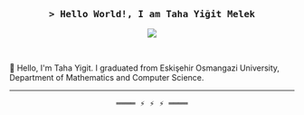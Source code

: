 <!-- Intro  -->
<h3 align="center">
        <samp>&gt; Hello World!, I am
                <b>Taha Yiğit Melek</b>
        </samp>
</h3>

<p align="center">
  <a href= "https://www.linkedin.com/in/tahayigitmelek">
    <img src="https://img.shields.io/badge/LinkedIn-0077B5?style=for-the-badge&logo=linkedin&logoColor=white"/>
  </a>
</p>

<br>


🌱 Hello, I'm Taha Yigit. I graduated from Eskişehir Osmangazi University, Department of Mathematics and Computer Science.

---

<!-- Footer -->
<samp>
    <p align="center">
        ════ ⚡ ⚡ ⚡ ════
    </p>
</samp>
